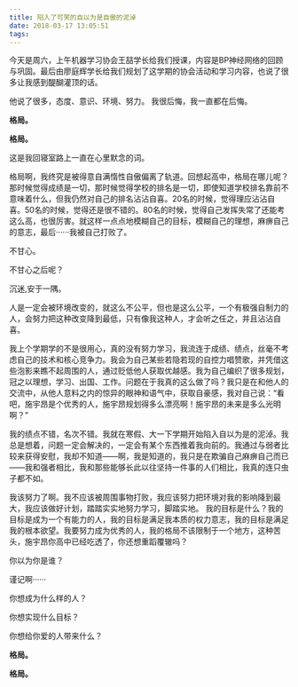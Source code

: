 ```yaml
---
title: 陷入了可笑的自以为是自傲的泥淖
date: 2018-03-17 13:05:51
tags:
---
```


今天是周六，上午机器学习协会王喆学长给我们授课，内容是BP神经网络的回顾与巩固。最后由廖庭辉学长给我们规划了这学期的协会活动和学习内容，也说了很多让我感到醍醐灌顶的话。

他说了很多，态度、意识、环境、努力。
我很后悔，我一直都在后悔。


**格局。**

**格局。**

这是我回寝室路上一直在心里默念的词。

格局啊，我终究是被得意自满惰性自傲偏离了轨道。回想起高中，格局在哪儿呢？那时候觉得成绩是一切，那时候觉得学校的排名是一切，即使知道学校排名靠前不意味着什么，但我仍然对自己的排名沾沾自喜。20名的时候，觉得理应沾沾自喜。50名的时候，觉得还是很不错的。80名的时候，觉得自己发挥失常了还能考这么高，也很厉害。就这样一点点地模糊自己的目标，模糊自己的理想，麻痹自己的意志，最后······我被自己打败了。

不甘心。

不甘心之后呢？

沉迷,安于一隅。

人是一定会被环境改变的，就这么不公平，但也是这么公平，一个有极强自制力的人，会努力把这种改变降到最低，只有像我这种人，才会听之任之，并且沾沾自喜。

我上个学期学的不是很用心，真的没有努力学习，我流连于成绩、绩点，丝毫不考虑自己的技术和核心竞争力。我会为自己某些若隐若现的自控力唱赞歌，并凭借这些泡影来瞧不起周围的人，通过贬低他人获取优越感。我为自己编织了很多规划，冠之以理想，学习、出国、工作。问题在于我真的这么做了吗？我只是在和他人的交流中，从他人意料之内的惊异的眼神和语气中，获取自豪感，我对自己说：“看吧，施宇昂是个优秀的人，施宇昂规划得多么漂亮啊！施宇昂的未来是多么光明啊？”

我的绩点不错，名次不错。我就在寒假、大一下学期开始陷入自以为是的泥淖。我总是想着，问题一定会解决的，一定会有某个东西推着我向前的。我通过与弱者比较来获得安慰，我却不知道——啊，我是知道的，我只是在欺骗自己麻痹自己而已——我和强者相比，我和那些能够长此以往坚持一件事的人们相比，我真的连只虫子都不如。

我该努力了啊。我不应该被周围事物打败，我应该努力把环境对我的影响降到最大，我应该做好计划，踏踏实实地努力学习，脚踏实地。
我的目标是什么？我的目标是成为一个有能力的人，我的目标是满足我本质的权力意志，我的目标是满足我的根本欲望。我要努力成为优秀的人，我的格局不该限制于一个地方，这种苦头，施宇昂你高中已经吃透了，你还想重蹈覆辙吗？

你以为你是谁？

谨记啊······

你想成为什么样的人？

你想实现什么目标？

你想给你爱的人带来什么？

**格局。**

**格局。**
